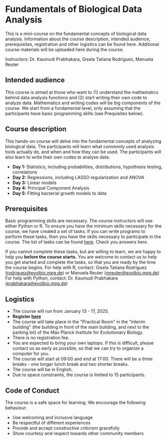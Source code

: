# Fundamentals of Biological Data Analysis
This is a mini-course on the fundamental concepts of biological data analysis. Information about the course description, intended audience, prerequisites, registration and other logistics can be found here. Additional course materials will be uploaded here during the course. 

Instructors: Dr. Kaumudi Prabhakara, Gisela Tatiana Rodriguez, Manuela Reuter

Intended audience 
----------------------

This course is aimed at those who want to (1) understand the mathematics behind data analysis functions and (2) start writing their own code to analyze data. Mathematics and writing codes will be big components of the course. We start from a fundamental level, only assuming that the participants have basic programming skills (see Prequisites below). 


Course description 
----------------------

This hands-on course will delve into the fundamental concepts of analyzing biological data. The participants will learn what commonly used analysis tools actually do, and when and how they can be used. The participants will also learn to write their own codes to analyse data. 

  - **Day 1:** Statistics, including probabilities, distributions, hypothesis testing, correlations
  - **Day 2:** Regressions, including LASSO regularization and ANOVA
  - **Day 3:** Linear models
  - **Day 4:** Principal Component Analysis
  - **Day 5:** Fitting bacterial growth models to data

Prerequisites  
----------------------

Basic programming skills are necessary. The course instructors will use either Python or R. 
To ensure you have the minimum skills necessary for the course, we have created a set of tasks. If you can write programs to perform these tasks, then you have the skills necessary to participate in the course. The list of tasks can be found [here](https://github.com/kaumudiprabhakara/fundamentals-of-biological-data-analysis/blob/main/Prereq_tasks.pdf). Check you answers here. 

If you cannot complete these tasks, but are willing to learn, we are happy to help you **before the course starts.** You are welcome to contact us to help you get started and complete the tasks, so that you are ready by the time the course begins.
For help with R, contact: Gisela Tatiana Rodriguez (rodriguez@evolbio.mpg.de) or Manuela Reuter (mreuter@evolbio.mpg.de)
For help with Python, contact: Dr. Kaumudi Prabhakara (prabhakara@evolbio.mpg.de)


Logistics  
----------------------
  - The course will run from January 13 - 17, 2025.
  - **Register [here](https://survey.academiccloud.de/index.php/773252?newtest=Y&lang=en)**
  - The course will take place in the "Practical Room" in the "interim building" (the building in front of the main building, and next to the parking lot) of the Max Planck Institute for Evolutionary Biology. 
  - There is no registration fee. 
  - You are expected to bring your own laptops. If this is difficult, please contact us as early as possible, so that we can try to organize a computer for you. 
  - The course will start at 09:00 and end at 17:00. There will be a three breaks - one longer lunch break and two shorter breaks. 
  - The course will be in English.
  - Due to space constraints, the course is limited to 15 participants. 

Code of Conduct
----------------------
The course is a safe space for learning. We encourage the following behaviour:
   - Use welcoming and inclusive language
   - Be respectful of different experiences
   - Provide and accept constructive criticism gracefully
   - Show courtesy and respect towards other community members
